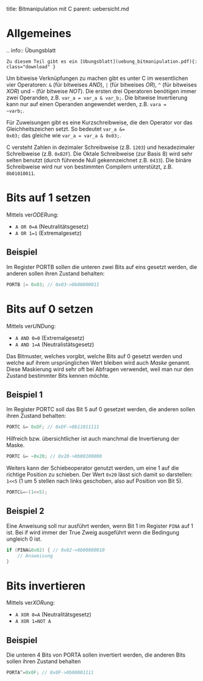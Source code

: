 title: Bitmanipulation mit C
parent: uebersicht.md

# Allgemeines

.. info:: Übungsblatt

    Zu diesem Teil gibt es ein [Übungsblatt](uebung_bitmanipulation.pdf){: class="download" }

Um bitweise Verknüpfungen zu machen gibt es unter C im wesentlichen vier Operatoren: <code>&</code> (für bitweises *AND*), <code>|</code> (für bitweises *OR*), <code>^</code> (für bitweises *XOR*) und <code>~</code> (für bitweise *NOT*). Die ersten drei Operatoren benötigen immer zwei Operanden, z.B. <code>var_a = var_a & var_b;</code>. Die bitweise Invertierung kann nur auf einen Operanden angewendet werden, z.B. <code>vara = ~varb;</code>.

Für Zuweisungen gibt es eine Kurzschreibweise, die den Operator vor das Gleichheitszeichen setzt. So bedeutet <code>var_a &= 0x03;</code> das gleiche wie <code>var_a = var_a & 0x03;</code>.

C versteht Zahlen in dezimaler Schreibweise (z.B. <code>1203</code>) und hexadezimaler Schreibweise (z.B. <code>0xB2F</code>). Die Oktale Schreibweise (zur Basis 8) wird sehr selten benutzt (durch führende Null gekennzeichnet z.B. <code>0433</code>). Die binäre Schreibweise wird nur von bestimmten Compilern unterstützt, z.B. <code>0b01010011</code>.

# Bits auf 1 setzen
Mittels ver*ODER*ung:

* <code>A OR 0=A</code> (Neutralitätsgesetz)
* <code>A OR 1=1</code> (Extremalgesetz)

## Beispiel
Im Register PORTB sollen die unteren zwei Bits auf eins gesetzt werden, die anderen sollen ihren Zustand behalten:

```c
PORTB |= 0x03; // 0x03->0b00000011
```

# Bits auf 0 setzen
Mittels ver*UND*ung:

* <code>A AND 0=0</code> (Extremalgesetz)
* <code>A AND 1=A</code> (Neutralistätsgesetz)

Das Bitmuster, welches vorgibt, welche Bits auf 0 gesetzt werden und welche auf ihrem ursprünglichen Wert bleiben wird auch *Maske* genannt. Diese Maskierung wird sehr oft bei Abfragen verwendet, weil man nur den Zustand bestimmter Bits kennen möchte.

## Beispiel 1
Im Register PORTC soll das Bit 5 auf 0 gesetzet werden, die anderen sollen ihren Zustand behalten:

```c
PORTC &= 0xDF; // 0xDF->0b11011111
```

Hilfreich bzw. übersichtlicher ist auch manchmal die Invertierung der Maske.

```c
PORTC &= ~0x20; // 0x20->0b00100000
```

Weiters kann der Schiebeoperator genutzt werden, um eine 1 auf die richtige Position zu schieben. Der Wert <code>0x20</code> lässt sich damit so darstellen: <code>1<<5</code> (1 um 5 stellen nach links geschoben, also auf Position von Bit 5).

```c
PORTC&=~(1<<5);
```

## Beispiel 2
Eine Anweisung soll nur ausführt werden, wenn Bit 1 im Register <code>PINA</code> auf 1 ist. Bei if wird immer der True Zweig ausgeführt wenn die Bedingung ungleich 0 ist.

```c
if (PINA&0x02) { // 0x02->0b00000010
    // Answeisung
}
```

# Bits invertieren
Mittels ver*XOR*ung:

* <code>A XOR 0=A</code> (Neutralitätsgesetz)
* <code>A XOR 1=NOT A</code>

## Beispiel
Die unteren 4 Bits von PORTA sollen invertiert werden, die anderen Bits sollen ihren Zustand behalten

```c
PORTA^=0x0F; // 0x0F->0b00001111
```